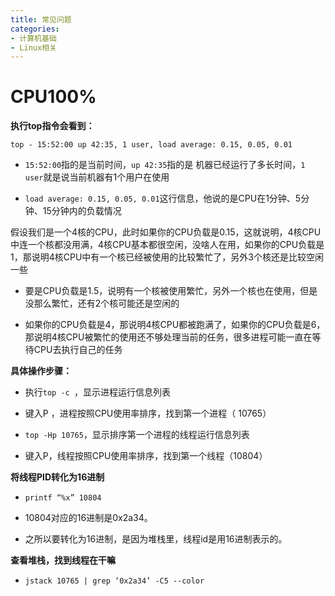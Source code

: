```yaml
---
title: 常见问题
categories: 
- 计算机基础
- Linux相关
---
```


# CPU100%

**执行top指令会看到：**

```
top - 15:52:00 up 42:35, 1 user, load average: 0.15, 0.05, 0.01
```

* `15:52:00`指的是当前时间，`up 42:35`指的是 机器已经运行了多长时间，`1 user`就是说当前机器有1个用户在使用

* `load average: 0.15, 0.05, 0.01`这行信息，他说的是CPU在1分钟、5分钟、15分钟内的负载情况

假设我们是一个4核的CPU，此时如果你的CPU负载是0.15，这就说明，4核CPU中连一个核都没用满，4核CPU基本都很空闲，没啥人在用，如果你的CPU负载是1，那说明4核CPU中有一个核已经被使用的比较繁忙了，另外3个核还是比较空闲一些

* 要是CPU负载是1.5，说明有一个核被使用繁忙，另外一个核也在使用，但是没那么繁忙，还有2个核可能还是空闲的

* 如果你的CPU负载是4，那说明4核CPU都被跑满了，如果你的CPU负载是6，那说明4核CPU被繁忙的使用还不够处理当前的任务，很多进程可能一直在等待CPU去执行自己的任务

**具体操作步骤：**

* 执行`top -c `，显示进程运行信息列表

* 键入P ，进程按照CPU使用率排序，找到第一个进程（ 10765）

* `top -Hp 10765`，显示排序第一个进程的线程运行信息列表

* 键入P，线程按照CPU使用率排序，找到第一个线程（10804）

**将线程PID转化为16进制**

* `printf “%x” 10804 `

* 10804对应的16进制是0x2a34。

* 之所以要转化为16进制，是因为堆栈里，线程id是用16进制表示的。

**查看堆栈，找到线程在干嘛**

* `jstack 10765 | grep ‘0x2a34’ -C5 --color`